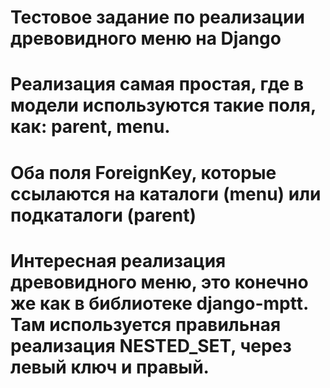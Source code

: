 # Тестовое задание по реализации древовидного меню на Django

# Реализация самая простая, где в модели используются такие поля, как: parent, menu.
# Оба поля ForeignKey, которые ссылаются на каталоги (menu) или подкаталоги (parent)

# Интересная реализация древовидного меню, это конечно же как в библиотеке django-mptt. Там используется правильная реализация NESTED_SET, через левый ключ и правый.
